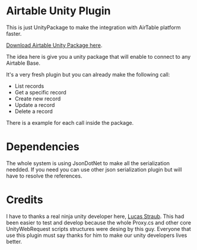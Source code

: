 # Airtable Unity Plugin
This is just UnityPackage to make the integration with AirTable platform faster.

[Download Airtable Unity Package here](https://github.com/lipemon1/airtableunity/raw/master/Assets/AirtableUnity/AirtableUnityPlugin.unitypackage "Airtable Unity Package").

The idea here is give you a unity package that will enable to connect to any Airtable Base.

It's a very fresh plugin but you can already make the following call:

- List records
- Get a specific record
- Create new record
- Update a record
- Delete a record

There is a example for each call inside the package.

# Dependencies
The whole system is using JsonDotNet to make all the serialization needded. If you need you can use other json serialization plugin but will have to resolve the references.

# Credits
I have to thanks a real ninja unity developer here, [Lucas Straub](https://www.linkedin.com/in/lucas-straub-a93990a1/ "Lucas Straub linkedin"). This had been easier to test and develop because the whole Proxy.cs and other core UnityWebRequest scripts structures were desing by this guy. Everyone that use this plugin must say thanks for him to make our unity developers lives better.



